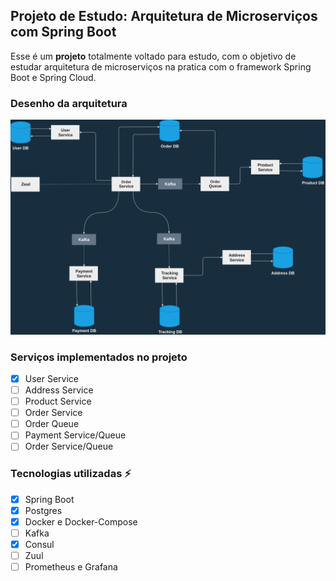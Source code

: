 ## Projeto de Estudo: Arquitetura de Microserviços com Spring Boot

Esse é um **projeto** totalmente voltado para estudo, com o objetivo de estudar arquitetura de microserviços na pratica com o framework Spring Boot e Spring Cloud.

### Desenho da arquitetura

![arquitetura](https://github.com/lrs-rodrigues/microservicos-com-spring-boot/blob/main/midia/arquitetura.png?raw=true)

### Serviços implementados no projeto

- [x] User Service
- [ ] Address Service
- [ ] Product Service
- [ ] Order Service
- [ ] Order Queue
- [ ] Payment Service/Queue
- [ ] Order Service/Queue

### Tecnologias utilizadas ⚡

- [x] Spring Boot
- [x] Postgres
- [x] Docker e Docker-Compose
- [ ] Kafka
- [x] Consul
- [ ] Zuul
- [ ] Prometheus e Grafana

